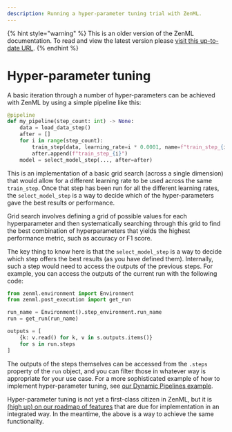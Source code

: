 ```yaml
---
description: Running a hyper-parameter tuning trial with ZenML.
---
```


{% hint style="warning" %}
This is an older version of the ZenML documentation. To read and view the latest version please [visit this up-to-date URL](https://docs.zenml.io).
{% endhint %}


# Hyper-parameter tuning

A basic iteration through a number of hyper-parameters can be achieved with ZenML by using a simple pipeline like this:

```python
@pipeline
def my_pipeline(step_count: int) -> None:
    data = load_data_step()
    after = []
    for i in range(step_count):
        train_step(data, learning_rate=i * 0.0001, name=f"train_step_{i}")
        after.append(f"train_step_{i}")
    model = select_model_step(..., after=after)
```

This is an implementation of a basic grid search (across a single dimension) that would allow for a different learning rate to be used across the same `train_step`. Once that step has been run for all the different learning rates, the `select_model_step` is a way to decide which of the hyper-parameters gave the best results or performance.

Grid search involves defining a grid of possible values for each hyperparameter and then systematically searching through this grid to find the best combination of hyperparameters that yields the highest performance metric, such as accuracy or F1 score.

The key thing to know here is that the `select_model_step` is a way to decide which step offers the best results (as you have defined them). Internally, such a step would need to access the outputs of the previous steps. For example, you can access the outputs of the current run with the following code:

```python
from zenml.environment import Environment
from zenml.post_execution import get_run

run_name = Environment().step_environment.run_name
run = get_run(run_name)

outputs = [
    {k: v.read() for k, v in s.outputs.items()}
    for s in run.steps
]
```

The outputs of the steps themselves can be accessed from the `.steps` property of the `run` object, and you can filter those in whatever way is appropriate for your use case. For a more sophisticated example of how to implement hyper-parameter tuning, see [our Dynamic Pipelines example](https://github.com/zenml-io/zenml/tree/main/examples/dynamic\_pipelines).

Hyper-parameter tuning is not yet a first-class citizen in ZenML, but it is [(high up) on our roadmap of features](https://zenml.hellonext.co/p/enable-hyper-parameter-tuning) that are due for implementation in an integrated way. In the meantime, the above is a way to achieve the same functionality.
